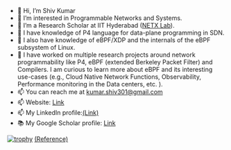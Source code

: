 - 👋 Hi, I’m Shiv Kumar
- 👀 I’m interested in Programmable Networks and Systems.
- 🌱 I’m a Research Scholar at IIT Hyderabad ([NETX Lab](https://www.netxiith.in/)).
- 🌱 I have knowledge of P4 language for data-plane programming in SDN.
- 🌱 I also have knowledge of eBPF/XDP and the internals of the eBPF subsystem of Linux.
- 💞️ I have worked on multiple research projects around network programmability like P4, eBPF (extended Berkeley Packet Filter) and Compilers. I am curious to learn more about eBPF and its interesting use-cases (e.g., Cloud Native Network Functions, Observability, Performance monitoring in the Data centers, etc. ).
- 📫 You can reach me at kumar.shiv301@gmail.com
- 📫 Website: [Link](https://kumarkshiv.github.io/) 
- 📫 My LinkedIn profile:[(Link)](https://in.linkedin.com/in/kumarkshiv)
- 📚 My Google Scholar profile: [Link](https://scholar.google.com/citations?user=a5Js3uMAAAAJ&hl=en)

<!---
shivkumar301/shivkumar301 is a ✨ special ✨ repository because its `README.md` (this file) appears on your GitHub profile.
You can click the Preview link to take a look at your changes.
--->

[![trophy](https://github-profile-trophy.vercel.app/?username=kumarkshiv)]()
[(Reference)](https://github.com/ryo-ma/github-profile-trophy)
